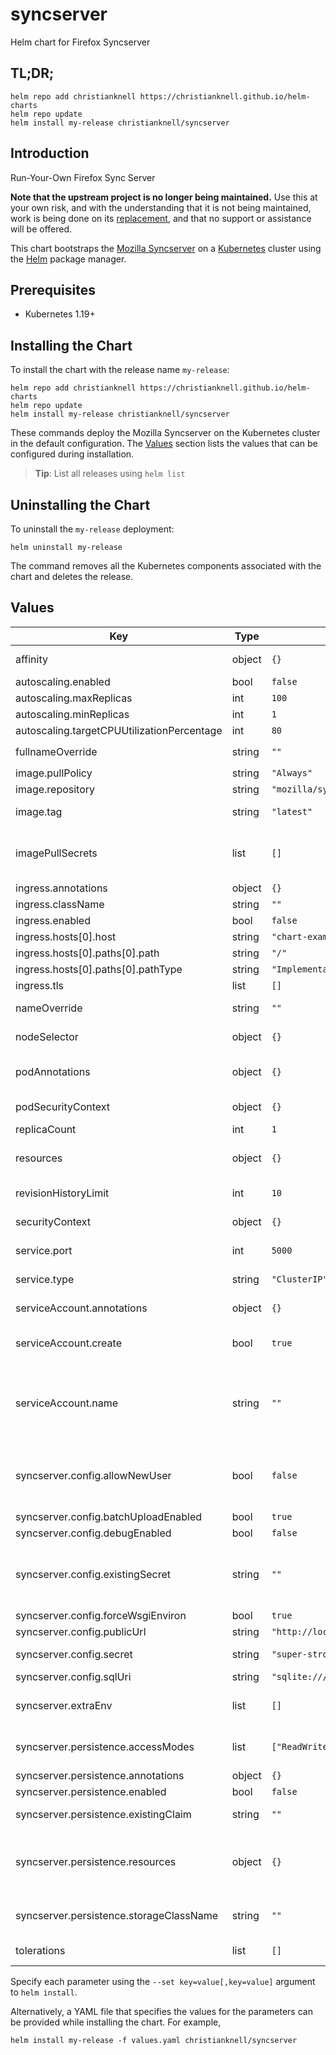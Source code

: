 # syncserver

Helm chart for Firefox Syncserver

## TL;DR;

```console
helm repo add christianknell https://christianknell.github.io/helm-charts
helm repo update
helm install my-release christianknell/syncserver
```

## Introduction

Run-Your-Own Firefox Sync Server

**Note that the upstream project is no longer being maintained.**
Use this at your own risk, and with the understanding that it is not being maintained, work is being done on its [replacement](https://github.com/mozilla-services/syncstorage-rs), and that no support or assistance will be offered.

This chart bootstraps the [Mozilla Syncserver](https://github.com/mozilla-services/syncserver) on a [Kubernetes](http://kubernetes.io) cluster using the [Helm](https://helm.sh) package manager.

## Prerequisites

- Kubernetes 1.19+

## Installing the Chart

To install the chart with the release name `my-release`:

```console
helm repo add christianknell https://christianknell.github.io/helm-charts
helm repo update
helm install my-release christianknell/syncserver
```

These commands deploy the Mozilla Syncserver on the Kubernetes cluster in the default configuration. The [Values](#values) section lists the values that can be configured during installation.

> **Tip**: List all releases using `helm list`

## Uninstalling the Chart

To uninstall the `my-release` deployment:

```console
helm uninstall my-release
```

The command removes all the Kubernetes components associated with the chart and deletes the release.

## Values

| Key                                        | Type   | Default                           | Description                                                                                                            |
| ------------------------------------------ | ------ | --------------------------------- | ---------------------------------------------------------------------------------------------------------------------- |
| affinity                                   | object | `{}`                              | Affinity settings for pod assignment                                                                                   |
| autoscaling.enabled                        | bool   | `false`                           |                                                                                                                        |
| autoscaling.maxReplicas                    | int    | `100`                             |                                                                                                                        |
| autoscaling.minReplicas                    | int    | `1`                               |                                                                                                                        |
| autoscaling.targetCPUUtilizationPercentage | int    | `80`                              |                                                                                                                        |
| fullnameOverride                           | string | `""`                              | String to fully override `"syncserver.fullname"`                                                                       |
| image.pullPolicy                           | string | `"Always"`                        | image pull policy                                                                                                      |
| image.repository                           | string | `"mozilla/syncserver"`            | image repository                                                                                                       |
| image.tag                                  | string | `"latest"`                        | Overrides the image tag                                                                                                |
| imagePullSecrets                           | list   | `[]`                              | If defined, uses a Secret to pull an image from a private Docker registry or repository.                               |
| ingress.annotations                        | object | `{}`                              |                                                                                                                        |
| ingress.className                          | string | `""`                              |                                                                                                                        |
| ingress.enabled                            | bool   | `false`                           |                                                                                                                        |
| ingress.hosts[0].host                      | string | `"chart-example.local"`           |                                                                                                                        |
| ingress.hosts[0].paths[0].path             | string | `"/"`                             |                                                                                                                        |
| ingress.hosts[0].paths[0].pathType         | string | `"ImplementationSpecific"`        |                                                                                                                        |
| ingress.tls                                | list   | `[]`                              |                                                                                                                        |
| nameOverride                               | string | `""`                              | Provide a name in place of `syncserver`                                                                                |
| nodeSelector                               | object | `{}`                              | Node labels for pod assignment                                                                                         |
| podAnnotations                             | object | `{}`                              | Annotations to be added to exporter pods                                                                               |
| podSecurityContext                         | object | `{}`                              | pod-level security context                                                                                             |
| replicaCount                               | int    | `1`                               | Number of replicas                                                                                                     |
| resources                                  | object | `{}`                              | Resource limits and requests for the controller pods.                                                                  |
| revisionHistoryLimit                       | int    | `10`                              | The number of old ReplicaSets to retain                                                                                |
| securityContext                            | object | `{}`                              | container-level security context                                                                                       |
| service.port                               | int    | `5000`                            | Kubernetes port where service is exposed                                                                               |
| service.type                               | string | `"ClusterIP"`                     | Kubernetes service type                                                                                                |
| serviceAccount.annotations                 | object | `{}`                              | Annotations to add to the service account                                                                              |
| serviceAccount.create                      | bool   | `true`                            | Specifies whether a service account should be created                                                                  |
| serviceAccount.name                        | string | `""`                              | The name of the service account to use. If not set and create is true, a name is generated using the fullname template |
| syncserver.config.allowNewUser             | bool   | `false`                           | controls whether the server will accept requests from previously-unseen users                                          |
| syncserver.config.batchUploadEnabled       | bool   | `true`                            |                                                                                                                        |
| syncserver.config.debugEnabled             | bool   | `false`                           |                                                                                                                        |
| syncserver.config.existingSecret           | string | `""`                              | Name of an existing secret containing the syncserver secret under the key syncserver-secret                            |
| syncserver.config.forceWsgiEnviron         | bool   | `true`                            |                                                                                                                        |
| syncserver.config.publicUrl                | string | `"http://localhost:5000"`         |                                                                                                                        |
| syncserver.config.secret                   | string | `"super-strong-secret"`           | Secret to secure the syncserver                                                                                        |
| syncserver.config.sqlUri                   | string | `"sqlite:////data/syncserver.db"` |                                                                                                                        |
| syncserver.extraEnv                        | list   | `[]`                              | additional environment variables to be added to the syncserver pods                                                    |
| syncserver.persistence.accessModes         | list   | `["ReadWriteOnce"]`               | the desired access modes the volume should have.                                                                       |
| syncserver.persistence.annotations         | object | `{}`                              |                                                                                                                        |
| syncserver.persistence.enabled             | bool   | `false`                           |                                                                                                                        |
| syncserver.persistence.existingClaim       | string | `""`                              | provide an existing PersistentVolumeClaim                                                                              |
| syncserver.persistence.resources           | object | `{}`                              | represents the minimum and maximum resources the volume should have.                                                   |
| syncserver.persistence.storageClassName    | string | `""`                              | Name of the StorageClass required by the claim.                                                                        |
| tolerations                                | list   | `[]`                              | Toleration labels for pod assignment                                                                                   |

Specify each parameter using the `--set key=value[,key=value]` argument to `helm install`.

Alternatively, a YAML file that specifies the values for the parameters can be provided while installing the chart. For example,

```console
helm install my-release -f values.yaml christianknell/syncserver
```

